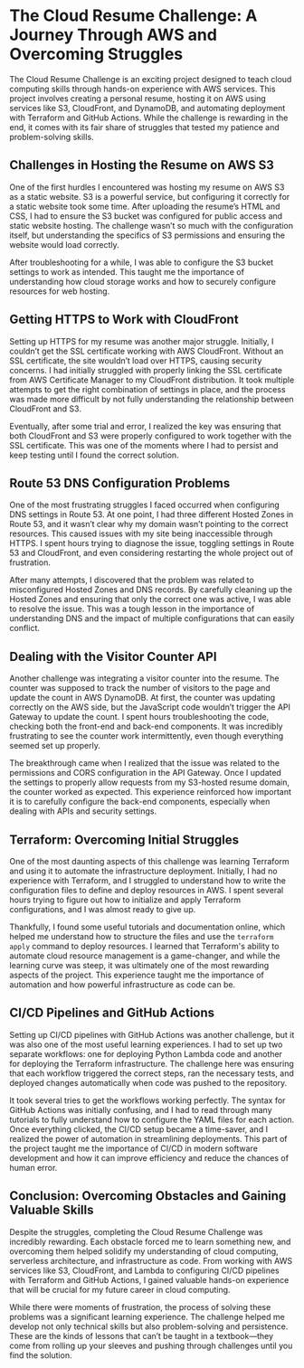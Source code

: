 # The Cloud Resume Challenge: A Journey Through AWS and Overcoming Struggles

The Cloud Resume Challenge is an exciting project designed to teach cloud computing skills through hands-on experience with AWS services. This project involves creating a personal resume, hosting it on AWS using services like S3, CloudFront, and DynamoDB, and automating deployment with Terraform and GitHub Actions. While the challenge is rewarding in the end, it comes with its fair share of struggles that tested my patience and problem-solving skills.

## Challenges in Hosting the Resume on AWS S3

One of the first hurdles I encountered was hosting my resume on AWS S3 as a static website. S3 is a powerful service, but configuring it correctly for a static website took some time. After uploading the resume’s HTML and CSS, I had to ensure the S3 bucket was configured for public access and static website hosting. The challenge wasn’t so much with the configuration itself, but understanding the specifics of S3 permissions and ensuring the website would load correctly.

After troubleshooting for a while, I was able to configure the S3 bucket settings to work as intended. This taught me the importance of understanding how cloud storage works and how to securely configure resources for web hosting.

## Getting HTTPS to Work with CloudFront

Setting up HTTPS for my resume was another major struggle. Initially, I couldn’t get the SSL certificate working with AWS CloudFront. Without an SSL certificate, the site wouldn’t load over HTTPS, causing security concerns. I had initially struggled with properly linking the SSL certificate from AWS Certificate Manager to my CloudFront distribution. It took multiple attempts to get the right combination of settings in place, and the process was made more difficult by not fully understanding the relationship between CloudFront and S3.

Eventually, after some trial and error, I realized the key was ensuring that both CloudFront and S3 were properly configured to work together with the SSL certificate. This was one of the moments where I had to persist and keep testing until I found the correct solution.

## Route 53 DNS Configuration Problems

One of the most frustrating struggles I faced occurred when configuring DNS settings in Route 53. At one point, I had three different Hosted Zones in Route 53, and it wasn’t clear why my domain wasn’t pointing to the correct resources. This caused issues with my site being inaccessible through HTTPS. I spent hours trying to diagnose the issue, toggling settings in Route 53 and CloudFront, and even considering restarting the whole project out of frustration.

After many attempts, I discovered that the problem was related to misconfigured Hosted Zones and DNS records. By carefully cleaning up the Hosted Zones and ensuring that only the correct one was active, I was able to resolve the issue. This was a tough lesson in the importance of understanding DNS and the impact of multiple configurations that can easily conflict.

## Dealing with the Visitor Counter API

Another challenge was integrating a visitor counter into the resume. The counter was supposed to track the number of visitors to the page and update the count in AWS DynamoDB. At first, the counter was updating correctly on the AWS side, but the JavaScript code wouldn’t trigger the API Gateway to update the count. I spent hours troubleshooting the code, checking both the front-end and back-end components. It was incredibly frustrating to see the counter work intermittently, even though everything seemed set up properly.

The breakthrough came when I realized that the issue was related to the permissions and CORS configuration in the API Gateway. Once I updated the settings to properly allow requests from my S3-hosted resume domain, the counter worked as expected. This experience reinforced how important it is to carefully configure the back-end components, especially when dealing with APIs and security settings.

## Terraform: Overcoming Initial Struggles

One of the most daunting aspects of this challenge was learning Terraform and using it to automate the infrastructure deployment. Initially, I had no experience with Terraform, and I struggled to understand how to write the configuration files to define and deploy resources in AWS. I spent several hours trying to figure out how to initialize and apply Terraform configurations, and I was almost ready to give up.

Thankfully, I found some useful tutorials and documentation online, which helped me understand how to structure the files and use the `terraform apply` command to deploy resources. I learned that Terraform's ability to automate cloud resource management is a game-changer, and while the learning curve was steep, it was ultimately one of the most rewarding aspects of the project. This experience taught me the importance of automation and how powerful infrastructure as code can be.

## CI/CD Pipelines and GitHub Actions

Setting up CI/CD pipelines with GitHub Actions was another challenge, but it was also one of the most useful learning experiences. I had to set up two separate workflows: one for deploying Python Lambda code and another for deploying the Terraform infrastructure. The challenge here was ensuring that each workflow triggered the correct steps, ran the necessary tests, and deployed changes automatically when code was pushed to the repository.

It took several tries to get the workflows working perfectly. The syntax for GitHub Actions was initially confusing, and I had to read through many tutorials to fully understand how to configure the YAML files for each action. Once everything clicked, the CI/CD setup became a time-saver, and I realized the power of automation in streamlining deployments. This part of the project taught me the importance of CI/CD in modern software development and how it can improve efficiency and reduce the chances of human error.

## Conclusion: Overcoming Obstacles and Gaining Valuable Skills

Despite the struggles, completing the Cloud Resume Challenge was incredibly rewarding. Each obstacle forced me to learn something new, and overcoming them helped solidify my understanding of cloud computing, serverless architecture, and infrastructure as code. From working with AWS services like S3, CloudFront, and Lambda to configuring CI/CD pipelines with Terraform and GitHub Actions, I gained valuable hands-on experience that will be crucial for my future career in cloud computing.

While there were moments of frustration, the process of solving these problems was a significant learning experience. The challenge helped me develop not only technical skills but also problem-solving and persistence. These are the kinds of lessons that can’t be taught in a textbook—they come from rolling up your sleeves and pushing through challenges until you find the solution.

